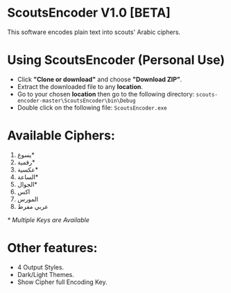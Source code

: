 # ScoutsEncoder V1.0 [BETA]
This software encodes plain text into scouts' Arabic ciphers.


# Using ScoutsEncoder (Personal Use)
- Click **"Clone or download"** and choose **"Download ZIP"**.
- Extract the downloaded file to any **location**.
- Go to your chosen **location** then go to the following directory:
`
scouts-encoder-master\ScoutsEncoder\bin\Debug
`
- Double click on the following file:
`
ScoutsEncoder.exe
`


# Available Ciphers:
1. يسوع*
2. رقمية*
3. عكسية*
4. الساعة*
5. الجوال*
6. اكس
7. المورس
8. عربي مفرط

_* Multiple Keys are Available_


# Other features:
- 4 Output Styles.
- Dark/Light Themes.
- Show Cipher full Encoding Key.